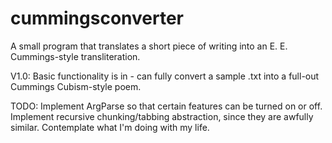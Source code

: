 cummingsconverter
=================

A small program that translates a short piece of writing into an E. E. Cummings-style transliteration.

V1.0: Basic functionality is in - can fully convert a sample .txt into a full-out Cummings Cubism-style poem.

TODO:
Implement ArgParse so that certain features can be turned on or off.
Implement recursive chunking/tabbing abstraction, since they are awfully similar.
Contemplate what I'm doing with my life.